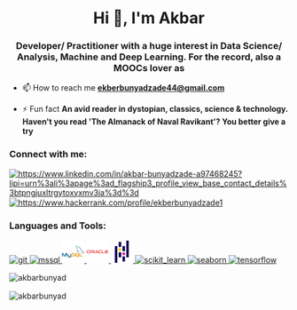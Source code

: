 <h1 align="center">Hi 👋, I'm Akbar</h1>
<h3 align="center">Developer/ Practitioner with a huge interest in Data Science/ Analysis, Machine and Deep Learning. For the record, also a MOOCs lover as</h3>

- 📫 How to reach me **ekberbunyadzade44@gmail.com**

- ⚡ Fun fact **An avid reader in dystopian, classics, science & technology. Haven't you read 'The Almanack of Naval Ravikant'? You better give a try**

<h3 align="left">Connect with me:</h3>
<p align="left">
<a href="https://linkedin.com/in/https://www.linkedin.com/in/akbar-bunyadzade-a97468245?lipi=urn%3ali%3apage%3ad_flagship3_profile_view_base_contact_details%3btpngjuxltrgytoxyxmv3ja%3d%3d" target="blank"><img align="center" src="https://raw.githubusercontent.com/rahuldkjain/github-profile-readme-generator/master/src/images/icons/Social/linked-in-alt.svg" alt="https://www.linkedin.com/in/akbar-bunyadzade-a97468245?lipi=urn%3ali%3apage%3ad_flagship3_profile_view_base_contact_details%3btpngjuxltrgytoxyxmv3ja%3d%3d" height="30" width="40" /></a>
<a href="https://www.hackerrank.com/https://www.hackerrank.com/profile/ekberbunyadzade1" target="blank"><img align="center" src="https://raw.githubusercontent.com/rahuldkjain/github-profile-readme-generator/master/src/images/icons/Social/hackerrank.svg" alt="https://www.hackerrank.com/profile/ekberbunyadzade1" height="30" width="40" /></a>
</p>

<h3 align="left">Languages and Tools:</h3>
<p align="left"> <a href="https://git-scm.com/" target="_blank" rel="noreferrer"> <img src="https://www.vectorlogo.zone/logos/git-scm/git-scm-icon.svg" alt="git" width="40" height="40"/> </a> <a href="https://www.microsoft.com/en-us/sql-server" target="_blank" rel="noreferrer"> <img src="https://www.svgrepo.com/show/303229/microsoft-sql-server-logo.svg" alt="mssql" width="40" height="40"/> </a> <a href="https://www.mysql.com/" target="_blank" rel="noreferrer"> <img src="https://raw.githubusercontent.com/devicons/devicon/master/icons/mysql/mysql-original-wordmark.svg" alt="mysql" width="40" height="40"/> </a> <a href="https://www.oracle.com/" target="_blank" rel="noreferrer"> <img src="https://raw.githubusercontent.com/devicons/devicon/master/icons/oracle/oracle-original.svg" alt="oracle" width="40" height="40"/> </a> <a href="https://pandas.pydata.org/" target="_blank" rel="noreferrer"> <img src="https://raw.githubusercontent.com/devicons/devicon/2ae2a900d2f041da66e950e4d48052658d850630/icons/pandas/pandas-original.svg" alt="pandas" width="40" height="40"/> </a> <a href="https://scikit-learn.org/" target="_blank" rel="noreferrer"> <img src="https://upload.wikimedia.org/wikipedia/commons/0/05/Scikit_learn_logo_small.svg" alt="scikit_learn" width="40" height="40"/> </a> <a href="https://seaborn.pydata.org/" target="_blank" rel="noreferrer"> <img src="https://seaborn.pydata.org/_images/logo-mark-lightbg.svg" alt="seaborn" width="40" height="40"/> </a> <a href="https://www.tensorflow.org" target="_blank" rel="noreferrer"> <img src="https://www.vectorlogo.zone/logos/tensorflow/tensorflow-icon.svg" alt="tensorflow" width="40" height="40"/> </a> </p>

<p><img align="center" src="https://github-readme-stats.vercel.app/api/top-langs?username=akbarbunyad&show_icons=true&locale=en&layout=compact" alt="akbarbunyad" /></p>

<p><img align="center" src="https://github-readme-streak-stats.herokuapp.com/?user=akbarbunyad&" alt="akbarbunyad" /></p>
